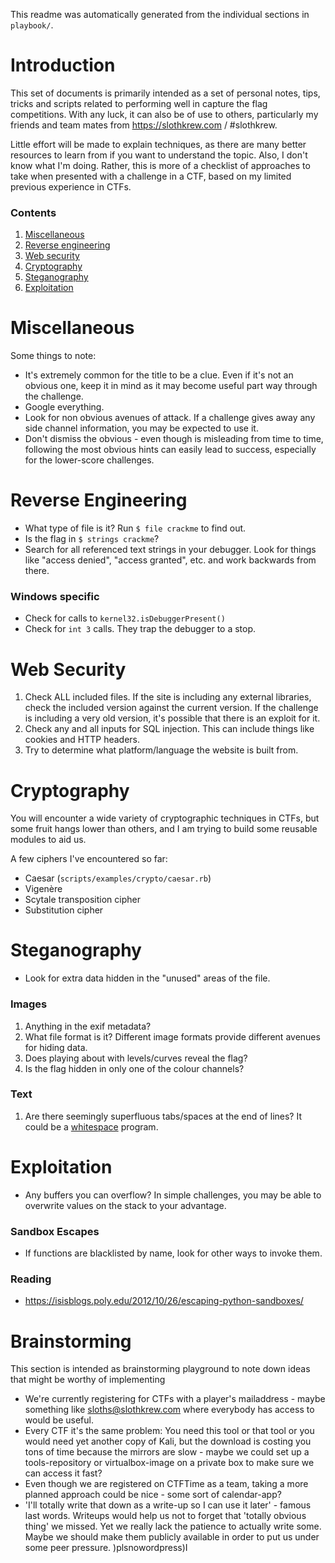 This readme was automatically generated from the individual sections in `playbook/`.

# Introduction

This set of documents is primarily intended as a set of personal notes, tips, tricks and scripts related to performing well in capture the flag competitions. With any luck, it can also be of use to others, particularly my friends and team mates from https://slothkrew.com / #slothkrew.

Little effort will be made to explain techniques, as there are many better resources to learn from if you want to understand the topic. Also, I don't know what I'm doing. Rather, this is more of a checklist of approaches to take when presented with a challenge in a CTF, based on my limited previous experience in CTFs.

### Contents

 1. [Miscellaneous](#miscellaneous)
 1. [Reverse engineering](#reverse-engineering)
 1. [Web security](#web-security)
 1. [Cryptography](#cryptography)
 1. [Steganography](#steganography)
 1. [Exploitation](#exploitation)

# Miscellaneous

Some things to note:

 * It's extremely common for the title to be a clue. Even if it's not an obvious one, keep it in mind as it may become useful part way through the challenge.
 * Google everything.
 * Look for non obvious avenues of attack. If a challenge gives away any side channel information, you may be expected to use it.
 * Don't dismiss the obvious - even though is misleading from time to time, following the most obvious hints can easily lead to success, especially for the lower-score challenges.

# Reverse Engineering

 * What type of file is it? Run `$ file crackme` to find out.
 * Is the flag in `$ strings crackme`?
 * Search for all referenced text strings in your debugger. Look for things like "access denied", "access granted", etc. and work backwards from there.

### Windows specific

 * Check for calls to `kernel32.isDebuggerPresent()`
 * Check for `int 3` calls. They trap the debugger to a stop.

# Web Security

 1. Check ALL included files. If the site is including any external libraries, check the included version against the current version. If the challenge is including a very old version, it's possible that there is an exploit for it.
 1. Check any and all inputs for SQL injection. This can include things like cookies and HTTP headers.
 1. Try to determine what platform/language the website is built from.

# Cryptography

You will encounter a wide variety of cryptographic techniques in CTFs, but some fruit hangs lower than others, and I am trying to build some reusable modules to aid us.

A few ciphers I've encountered so far:

 * Caesar (`scripts/examples/crypto/caesar.rb`)
 * Vigenère
 * Scytale transposition cipher
 * Substitution cipher

# Steganography

 * Look for extra data hidden in the "unused" areas of the file.

### Images

 1. Anything in the exif metadata?
 1. What file format is it? Different image formats provide different avenues for hiding data.
 1. Does playing about with levels/curves reveal the flag?
 1. Is the flag hidden in only one of the colour channels?

### Text

 1. Are there seemingly superfluous tabs/spaces at the end of lines? It could be a [whitespace](http://en.wikipedia.org/wiki/Whitespace_%28programming_language%29) program.

# Exploitation

 * Any buffers you can overflow? In simple challenges, you may be able to overwrite values on the stack to your advantage.

### Sandbox Escapes

 * If functions are blacklisted by name, look for other ways to invoke them.

### Reading

 * https://isisblogs.poly.edu/2012/10/26/escaping-python-sandboxes/

# Brainstorming

This section is intended as brainstorming playground to note down ideas that might be worthy of implementing

 * We're currently registering for CTFs with a player's mailaddress - maybe something like sloths@slothkrew.com where everybody has access to would be useful.
 * Every CTF it's the same problem: You need this tool or that tool or you would need yet another copy of Kali, but the download is costing you tons of time because the mirrors are slow - maybe we could set up a tools-repository or virtualbox-image on a private box to make sure we can access it fast?
 * Even though we are registered on CTFTime as a team, taking a more planned approach could be nice - some sort of calendar-app?
 * 'I'll totally write that down as a write-up so I can use it later' - famous last words. Writeups would help us not to forget that 'totally obvious thing' we missed. Yet we really lack the patience to actually write some. Maybe we should make them publicly available in order to put us under some peer pressure. )plsnowordpress)I

